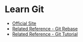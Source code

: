 # Learn Git

+ [Official Site](https://git-scm.com/book/en/v2)
+ [Related Reference - Git Rebase](https://segmentfault.com/q/1010000000430041)
+ [Related Reference - Git Tutorial](http://www.liaoxuefeng.com/wiki/0013739516305929606dd18361248578c67b8067c8c017b000)

